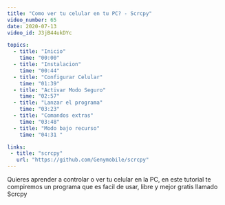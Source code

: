 ```yaml
---
title: "Como ver tu celular en tu PC? - Scrcpy"
video_number: 65
date: 2020-07-13
video_id: J3jB44ukDYc

topics:
  - title: "Inicio"
    time: "00:00"
  - title: "Instalacion"
    time: "00:44"
  - title: "Configurar Celular"
    time: "01:39"
  - title: "Activar Modo Seguro"
    time: "02:57"
  - title: "Lanzar el programa"
    time: "03:23"
  - title: "Comandos extras"
    time: "03:48"
  - title: "Modo bajo recurso"
    time: "04:31 "

links:
 - title: "scrcpy"
   url: "https://github.com/Genymobile/scrcpy"
---
```


Quieres aprender a controlar o ver tu celular en la PC, en este tutorial te compiremos un programa que es facil de usar, libre y mejor gratis llamado Scrcpy
